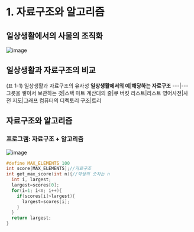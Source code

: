 # 1. 자료구조와 알고리즘

## 일상생활에서의 사물의 조직화
![image](https://github.com/qlkdkd/DataStruct/assets/71871927/39c0eb66-ad6e-44a3-8e8e-6ab3233f4bea)
## 일상생활과 자료구조의 비교
(표 1-1) 일상생활과 자료구조의 유사성
**일상생활에서의 예**|**해당하는 자료구조**
---|---
그릇을 쌓아서 보관하는 것|스택
마트 계산대의 줄|큐
버킷 리스트|리스트
영어사전|사전
지도|그래프
컴퓨터의 디렉토리 구조|트리

## 자료구조와 알고리즘
### 프로그램: 자료구조 + 알고리즘
![image](https://github.com/qlkdkd/DataStruct/assets/71871927/951a1f76-1798-4bd8-8402-94553a1e31f1)
```c
#define MAX_ELEMENTS 100
int score[MAX_ELEMENTS];//자료구조
int get_max_score(int n){//학생의 숫자는 n
  int i, largest;
  largest=scores[0];
  for(i=1; i<n; i++){
    if(scores[i]>largest){
      largest=scores[i];
    }
  }
  return largest;
}
```
